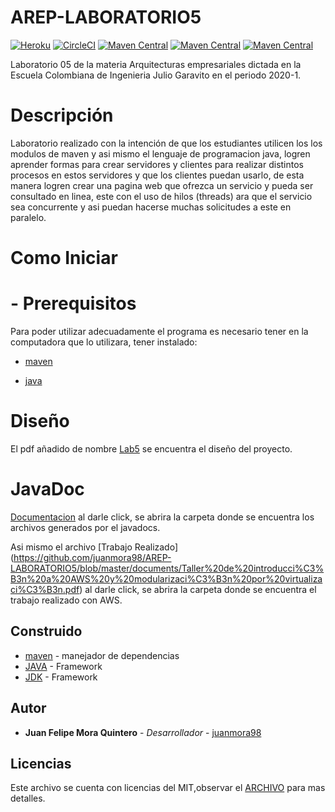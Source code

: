 # AREP-LABORATORIO5

[![Heroku](https://heroku-badge.herokuapp.com/?app=mighty-ocean-00668)](https://secure-garden-73536.herokuapp.com)
[![CircleCI](https://circleci.com/gh/juanmora98/AREP-Laboratorio3-Reto1-Reto2.svg?style=svg)](https://circleci.com/gh/juanmora98/AREP-LABORATORIO5)
[![Maven Central](https://img.shields.io/maven-central/v/org.apache.maven.plugins/maven-compiler-plugin/3.8.0)](https://mvnrepository.com/artifact/org.apache.maven.plugins/maven-compiler-plugin/3.8.0)
[![Maven Central](https://img.shields.io/maven-central/v/org.apache.maven.plugins/maven-dependency-plugin/3.0.1)](https://mvnrepository.com/artifact/org.apache.maven.plugins/maven-dependency-plugin/3.0.1)
[![Maven Central](https://img.shields.io/maven-central/v/org.apache.maven.plugins/maven-javadoc-plugin)](https://mvnrepository.com/artifact/org.apache.maven.plugins/maven-javadoc-plugin)
 
Laboratorio 05 de la materia Arquitecturas empresariales dictada en la Escuela Colombiana de Ingenieria Julio Garavito en el periodo 2020-1.

# Descripción

Laboratorio realizado con la intención de que los estudiantes utilicen los los modulos de maven y asi mismo el lenguaje de programacion java, logren aprender formas para crear servidores y clientes para realizar distintos procesos en estos servidores y que los clientes puedan usarlo, de esta manera logren crear una pagina web que ofrezca un servicio y pueda ser consultado en linea, este con el uso de hilos (threads) ara que el servicio sea concurrente y asi puedan hacerse muchas solicitudes a este en paralelo. 


# Como Iniciar
 # - Prerequisitos
   Para poder utilizar adecuadamente el programa es necesario tener en la computadora que lo utilizara, tener instalado:
   * [maven]

   * [java]
  
# Diseño
El pdf añadido de nombre [Lab5](https://github.com/juanmora98/AREP-LABORATORIO4/blob/master/lab4.pdf) se encuentra el diseño del proyecto.

# JavaDoc
[Documentacion](https://github.com/juanmora98/AREP-LABORATORIO5/tree/master/documents/apidocs) al darle click, se abrira la carpeta donde se encuentra los archivos generados por el javadocs.

Asi mismo el archivo [Trabajo Realizado] (https://github.com/juanmora98/AREP-LABORATORIO5/blob/master/documents/Taller%20de%20introducci%C3%B3n%20a%20AWS%20y%20modularizaci%C3%B3n%20por%20virtualizaci%C3%B3n.pdf) al darle click, se abrira la carpeta donde se encuentra el trabajo realizado con AWS.

## Construido
* [maven] - manejador de dependencias
* [JAVA](https://www.java.com/es/download) - Framework
* [JDK](https://www.oracle.com/technetwork/java/javase/downloads/jdk8-downloads-2133151.html) - Framework


## Autor

* **Juan Felipe Mora Quintero** - *Desarrollador* - [juanmora98](https://github.com/juanmora98)

## Licencias

Este archivo se cuenta con licencias del MIT,observar el [ARCHIVO](https://github.com/juanmora98/AREP-LABORATORIO5/blob/master/LICENSE) para mas detalles.




[maven]: <https://maven.apache.org/>
[java]: <https://www.java.com/es/download/>
